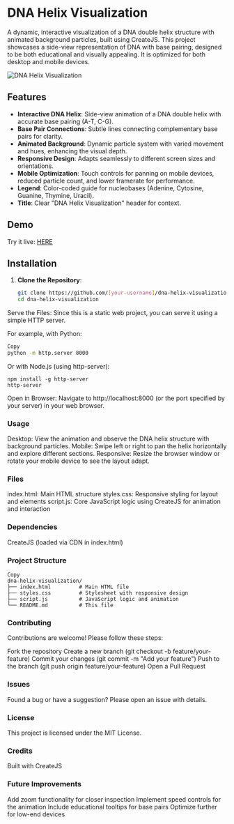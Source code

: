 # DNA Helix Visualization

A dynamic, interactive visualization of a DNA double helix structure with animated background particles, built using CreateJS. This project showcases a side-view representation of DNA with base pairing, designed to be both educational and visually appealing. It is optimized for both desktop and mobile devices.

![DNA Helix Visualization](https://github.com/user-attachments/assets/88e9d14e-d4ac-4632-bc89-7482eaeb471c)


## Features

- **Interactive DNA Helix**: Side-view animation of a DNA double helix with accurate base pairing (A-T, C-G).
- **Base Pair Connections**: Subtle lines connecting complementary base pairs for clarity.
- **Animated Background**: Dynamic particle system with varied movement and hues, enhancing the visual depth.
- **Responsive Design**: Adapts seamlessly to different screen sizes and orientations.
- **Mobile Optimization**: Touch controls for panning on mobile devices, reduced particle count, and lower framerate for performance.
- **Legend**: Color-coded guide for nucleobases (Adenine, Cytosine, Guanine, Thymine, Uracil).
- **Title**: Clear "DNA Helix Visualization" header for context.

## Demo

Try it live: [HERE](https://edisedis777.github.io/DNA-Helix/)

## Installation

1. **Clone the Repository**:
   ```bash
   git clone https://github.com/[your-username]/dna-helix-visualization.git
   cd dna-helix-visualization
   ```

Serve the Files: 
Since this is a static web project, you can serve it using a simple HTTP server. 

For example, with Python:
  ```bash
  Copy
  python -m http.server 8000
  ```

Or with Node.js (using http-server):
```
npm install -g http-server
http-server
```

Open in Browser: Navigate to http://localhost:8000 (or the port specified by your server) in your web browser.

### Usage
Desktop: View the animation and observe the DNA helix structure with background particles.
Mobile: Swipe left or right to pan the helix horizontally and explore different sections.
Responsive: Resize the browser window or rotate your mobile device to see the layout adapt.

### Files
index.html: Main HTML structure
styles.css: Responsive styling for layout and elements
script.js: Core JavaScript logic using CreateJS for animation and interaction

### Dependencies
CreateJS (loaded via CDN in index.html)

### Project Structure

```
Copy
dna-helix-visualization/
├── index.html         # Main HTML file
├── styles.css         # Stylesheet with responsive design
├── script.js          # JavaScript logic and animation
└── README.md          # This file
```

### Contributing
Contributions are welcome! Please follow these steps:

Fork the repository
Create a new branch (git checkout -b feature/your-feature)
Commit your changes (git commit -m "Add your feature")
Push to the branch (git push origin feature/your-feature)
Open a Pull Request

### Issues
Found a bug or have a suggestion? Please open an issue with details.

### License
This project is licensed under the MIT License.

### Credits
Built with CreateJS

### Future Improvements
Add zoom functionality for closer inspection
Implement speed controls for the animation
Include educational tooltips for base pairs
Optimize further for low-end devices
